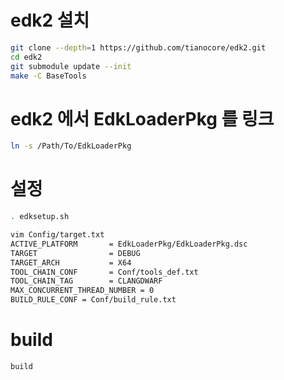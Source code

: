 # edk2 설치
```bash
git clone --depth=1 https://github.com/tianocore/edk2.git
cd edk2
git submodule update --init
make -C BaseTools
```

# edk2 에서 EdkLoaderPkg 를 링크
```bash
ln -s /Path/To/EdkLoaderPkg
```

# 설정
```bash
. edksetup.sh

vim Config/target.txt
ACTIVE_PLATFORM       = EdkLoaderPkg/EdkLoaderPkg.dsc
TARGET                = DEBUG
TARGET_ARCH           = X64
TOOL_CHAIN_CONF       = Conf/tools_def.txt
TOOL_CHAIN_TAG        = CLANGDWARF
MAX_CONCURRENT_THREAD_NUMBER = 0
BUILD_RULE_CONF = Conf/build_rule.txt
```

# build
```bash
build
```